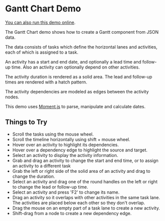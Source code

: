 <!--
 //////////////////////////////////////////////////////////////////////////////
 // @license
 // This demo file is part of yFiles for HTML 2.3.0.3.
 // Use is subject to license terms.
 //
 // Copyright (c) 2000-2020 by yWorks GmbH, Vor dem Kreuzberg 28,
 // 72070 Tuebingen, Germany. All rights reserved.
 //
 //////////////////////////////////////////////////////////////////////////////
-->
# Gantt Chart Demo

[You can also run this demo online](https://live.yworks.com/demos/view/ganttchart/index.html).

The Gantt Chart demo shows how to create a Gantt component from JSON data.

The data consists of tasks which define the horizontal lanes and activities, each of which is assigned to a task.

An activity has a start and end date, and optionally a lead time and follow-up time. Also an activity can optionally depend on other activities.

The activity duration is rendered as a solid area. The lead and follow-up times are rendered with a hatch pattern.

The activity dependencies are modeled as edges between the activity nodes.

This demo uses [Moment.js](https://momentjs.com/) to parse, manipulate and calculate dates.

## Things to Try

- Scroll the tasks using the mouse wheel.
- Scroll the timeline horizontally using shift + mouse wheel.
- Hover over an activity to highlight its dependencies.
- Hover over a dependency edge to highlight the source and target.
- Select an activity to display the activity information.
- Grab and drag an activity to change the start and end time, or to assign an activity to a different task
- Grab the left or right side of the solid area of an activity and drag to change the duration.
- Select an activity and drag one of the round handles on the left or right to change the lead or follow-up time.
- Select an activity and press 'F2' to change its name.
- Drag an activity so it overlaps with other activities in the same task lane. The activities are placed below each other so they don't overlap.
- Drag the mouse on an empty part of a task lane to create a new activity.
- Shift-drag from a node to create a new dependency edge.
